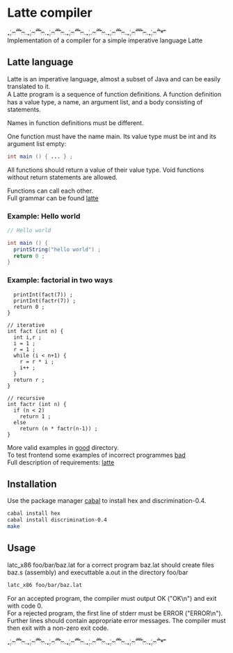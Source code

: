 # Latte compiler
₊̣̇.ෆ˟̑̑˚̑̑˟̑ෆ.₊̣̇.ෆ˟̑̑˚̑̑˟̑ෆ.₊̣̇.ෆ˟̑̑˚̑̑˟̑ෆ.₊̣̇.ෆ˟̑̑˚̑̑˟̑ෆ.₊̣̇..ෆ˟̑̑˚̑̑˟̑ෆ.₊̣̇.ෆ˟̑̑˚̑̑˟̑ෆ.₊̣̇.ෆ˟̑̑˚̑̑˟̑̑˟̑ෆ.₊̣̇.ෆ˟̑̑˚̑*̑˟̑   
Implementation of a compiler for a simple imperative language Latte

## Latte language
Latte is an imperative language, almost a subset of Java and can be easily translated to it.   
A Latte program is a sequence of function deﬁnitions. A function definition has a value type, a name, an argument list, and a body consisting of statements.   
   
Names in function definitions must be different.   

One function must have the name main. Its value type must be int and its argument list empty:
```java
int main () { ... } ;
```
All functions should return a value of their value type. Void functions without return statements are allowed.   
  
Functions can call each other.    
Full grammar can be found [latte](https://github.com/gzybola/latte-compiler/blob/master/src/Latte.cf)

### Example: Hello world
```java
// Hello world 

int main () {
  printString("hello world") ;
  return 0 ;
}
```
### Example: factorial in two ways
```int main () {
  printInt(fact(7)) ;
  printInt(factr(7)) ;
  return 0 ;
}

// iterative
int fact (int n) {
  int i,r ;
  i = 1 ;
  r = 1 ;
  while (i < n+1) {
    r = r * i ;
    i++ ;
  }
  return r ;
}

// recursive
int factr (int n) {
  if (n < 2) 
    return 1 ;
  else 
    return (n * factr(n-1)) ; 
}
```
More valid examples in [good](https://github.com/gzybola/latte-compiler/tree/master/good) directory.   
To test frontend some examples of incorrect programmes [bad](https://github.com/gzybola/latte-compiler/tree/master/bad)   
Full description of requirements: [latte](https://www.mimuw.edu.pl/~ben/Zajecia/Mrj2019/Latte/description.html)   

## Installation

Use the package manager [cabal](https://hackage.haskell.org/package/Cabal) to install hex and discrimination-0.4.

```bash
cabal install hex
cabal install discrimination-0.4
make
```

## Usage

latc_x86 foo/bar/baz.lat for a correct program baz.lat should create files baz.s (assembly) and executtable a.out in the directory foo/bar
```bash
latc_x86 foo/bar/baz.lat
```
For an accepted program, the compiler must output OK ("OK\n") and exit with code 0.  
For a rejected program, the first line of stderr must be ERROR ("ERROR\n"). Further lines should contain appropriate error messages. The compiler must then exit with a non-zero exit code.

₊̣̇.ෆ˟̑̑˚̑̑˟̑ෆ.₊̣̇.ෆ˟̑̑˚̑̑˟̑ෆ.₊̣̇.ෆ˟̑̑˚̑̑˟̑ෆ.₊̣̇.ෆ˟̑̑˚̑̑˟̑ෆ.₊̣̇..ෆ˟̑̑˚̑̑˟̑ෆ.₊̣̇.ෆ˟̑̑˚̑̑˟̑ෆ.₊̣̇.ෆ˟̑̑˚̑̑˟̑̑˟̑ෆ.₊̣̇.ෆ˟̑̑˚̑*̑˟̑
